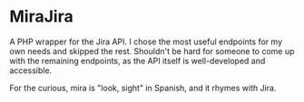 MiraJira
========

A PHP wrapper for the Jira API. I chose the most useful endpoints for my own needs and skipped the rest. Shouldn't be hard for someone to come up with the remaining endpoints, as the API itself is well-developed and accessible. 

For the curious, mira is "look, sight" in Spanish, and it rhymes with Jira.
